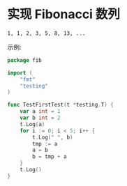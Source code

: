 # 实现 Fibonacci 数列 

`1, 1, 2, 3, 5, 8, 13, ...`

示例: 

```go
package fib

import (
	"fmt"
	"testing"
)

func TestFirstTest(t *testing.T) {
	var a int = 1
	var b int = 2
	t.Log(a)
	for i := 0; i < 5; i++ {
		t.Log(" ", b)
		tmp := a
		a = b
		b = tmp + a
	}
	t.Log()
}
```